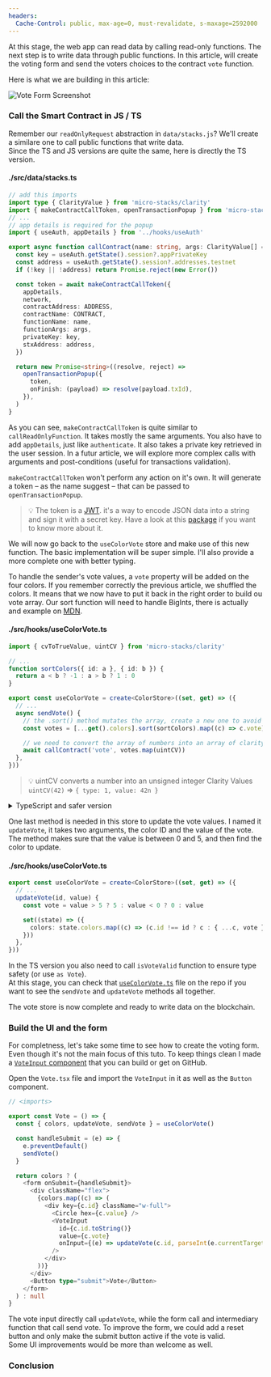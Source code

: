 ```yaml
---
headers:
  Cache-Control: public, max-age=0, must-revalidate, s-maxage=2592000
---
```


At this stage, the web app can read data by calling read-only functions. The next step is to write data through public functions. In this article, will create the voting form and send the voters choices to the contract `vote` function.

Here is what we are building in this article:

![Vote Form Screenshot](/images/vote-colors-ui.png "Vote Form UI Screenshot")

### Call the Smart Contract in JS / TS

Remember our `readOnlyRequest` abstraction in `data/stacks.js`? We'll create a similare one to call public functions that write data.  
Since the TS and JS versions are quite the same, here is directly the TS version.

#### ./src/data/stacks.ts
```ts
// add this imports
import type { ClarityValue } from 'micro-stacks/clarity'
import { makeContractCallToken, openTransactionPopup } from 'micro-stacks/connect'
// ...
// app details is required for the popup
import { useAuth, appDetails } from '../hooks/useAuth'

export async function callContract(name: string, args: ClarityValue[] = []) {
  const key = useAuth.getState().session?.appPrivateKey
  const address = useAuth.getState().session?.addresses.testnet
  if (!key || !address) return Promise.reject(new Error())

  const token = await makeContractCallToken({
    appDetails,
    network,
    contractAddress: ADDRESS,
    contractName: CONTRACT,
    functionName: name,
    functionArgs: args,
    privateKey: key,
    stxAddress: address,
  })

  return new Promise<string>((resolve, reject) =>
    openTransactionPopup({
      token,
      onFinish: (payload) => resolve(payload.txId),
    }),
  )
}
```

As you can see, `makeContractCallToken` is quite similar to `callReadOnlyFunction`. It takes mostly the same arguments. You also have to add `appDetails`, just like `authenticate`. It also takes a private key retrieved in the user session. In a futur article, we will explore more complex calls with arguments and post-conditions (useful for transactions validation).

`makeContractCallToken` won't perform any action on it's own. It will generate a token – as the name suggest – that can be passed to `openTransactionPopup`.

> :bulb: The token is a [JWT](https://jwt.io/). it's a way to encode JSON data into a string and sign it with a secret key. Have a look at this [package](https://www.npmjs.com/package/jsonwebtoken) if you want to know more about it.

We will now go back to the `useColorVote` store and make use of this new function. The basic implementation will be super simple. I'll also provide a more complete one with better typing.

To handle the sender's vote values, a `vote` property will be added on the four colors. If you remember correctly the previous article, we shuffled the colors. It means that we now have to put it back in the right order to build ou vote array. Our sort function will need to handle BigInts, there is actually and example on [MDN](https://developer.mozilla.org/en-US/docs/Web/JavaScript/Reference/Global_Objects/BigInt#comparisons).

#### ./src/hooks/useColorVote.ts
```ts
import { cvToTrueValue, uintCV } from 'micro-stacks/clarity'

// ...
function sortColors({ id: a }, { id: b }) {
  return a < b ? -1 : a > b ? 1 : 0
}

export const useColorVote = create<ColorStore>((set, get) => ({
  // ...
  async sendVote() {
    // the .sort() method mutates the array, create a new one to avoid issues
    const votes = [...get().colors].sort(sortColors).map((c) => c.vote)

    // we need to convert the array of numbers into an array of clarity values
    await callContract('vote', votes.map(uintCV))
  },
}))
```

> :bulb: uintCV converts a number into an unsigned integer Clarity Values  
> `uintCV(42)` => `{ type: 1, value: 42n }`

<details>
<summary>TypeScript and safer version</summary>

The big difference here is the `isVoteValid` method and the strict typing of what is considered a valid vote.

#### ./src/hooks/useColorVote.ts
```ts
import { cvToTrueValue, uintCV } from 'micro-stacks/clarity'

type ValidVote = 0 | 1 | 2 | 3 | 4 | 5
type Vote = undefined | ValidVote

export interface Color {
  id: bigint
  value: string
  score: bigint
  vote: Vote
}

interface ColorStore {
  colors: Color[]
  fetchColors: () => Promise<void>
  sendVote: () => Promise<void>
}

function sortColors({ id: a }: Color, { id: b }: Color) {
  return a < b ? -1 : a > b ? 1 : 0
}

function isVoteValid(vote: number | undefined): vote is ValidVote {
  if (vote === undefined || isNaN(vote)) return false
  return vote >= 0 && vote <= 5
}

//...

export const useColorVote = create<ColorStore>((set, get) => ({
  // ...
  async sendVote() {
    const votes = [...get().colors].sort(sortColors).map((c) => c.vote)
    if (!votes.every(isVoteValid)) return

    await callContract('vote', votes.map(uintCV))
  },
}))

```
</details>

One last method is needed in this store to update the vote values. I named it `updateVote`, it takes two arguments, the color ID and the value of the vote.  
The method makes sure that the value is between 0 and 5, and then find the color to update.

#### ./src/hooks/useColorVote.ts
```ts
export const useColorVote = create<ColorStore>((set, get) => ({
  // ...
  updateVote(id, value) {
    const vote = value > 5 ? 5 : value < 0 ? 0 : value

    set((state) => ({
      colors: state.colors.map((c) => (c.id !== id ? c : { ...c, vote })),
    }))
  },
}))
```

In the TS version you also need to call `isVoteValid` function to ensure type safety (or use `as Vote`).  
At this stage, you can check that [`useColorVote.ts`](https://github.com/hugocaillard/color-webapp-tuto/blob/step-3/src/hooks/useColorVote.ts) file on the repo if you want to see the `sendVote` and `updateVote` methods all together.

The vote store is now complete and ready to write data on the blockchain.

### Build the UI and the form

For completness, let's take some time to see how to create the voting form. Even though it's not the main focus of this tuto. To keep things clean I made a [`VoteInput` component](https://github.com/hugocaillard/color-webapp-tuto/blob/step-3/src/components/UI/VoteInput.tsx) that you can build or get on GitHub.

Open the `Vote.tsx` file and import the `VoteInput` in it as well as the `Button` component.


```ts
// <imports>

export const Vote = () => {
  const { colors, updateVote, sendVote } = useColorVote()

  const handleSubmit = (e) => {
    e.preventDefault()
    sendVote()
  }

  return colors ? (
    <form onSubmit={handleSubmit}>
      <div className="flex">
        {colors.map((c) => (
          <div key={c.id} className="w-full">
            <Circle hex={c.value} />
            <VoteInput
              id={c.id.toString()}
              value={c.vote}
              onInput={(e) => updateVote(c.id, parseInt(e.currentTarget.value))}
            />
          </div>
        ))}
      </div>
      <Button type="submit">Vote</Button>
    </form>
  ) : null
}
```

The vote input directly call `updateVote`, while the form call and intermediary function that call send vote. To improve the form, we could add a reset button and only make the submit button active if the vote is valid.  
Some UI improvements would be more than welcome as well.

### Conclusion
